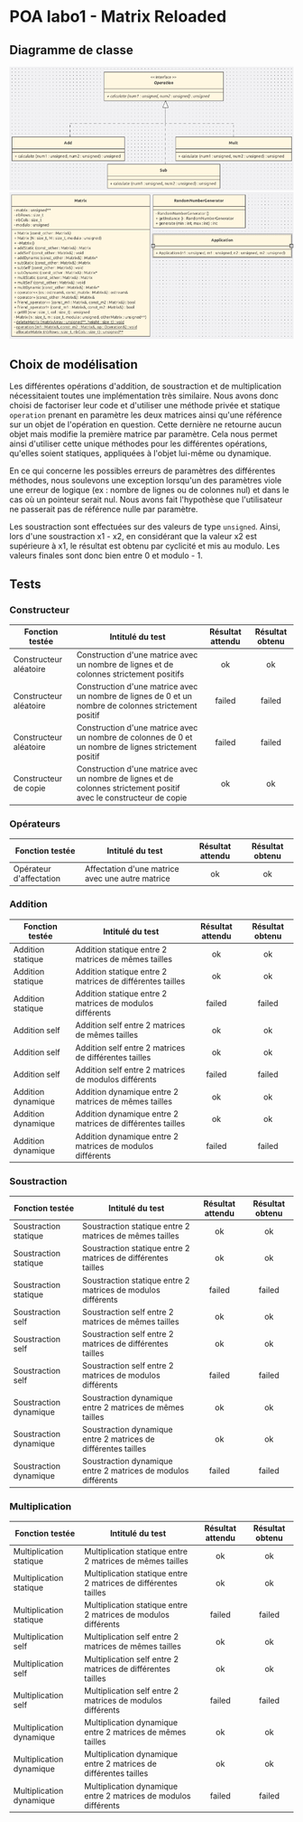 # POA labo1 - Matrix Reloaded
## Diagramme de classe
![alt text](./umlpart1.png)
![alt text](./umlpart2.png)

## Choix de modélisation

Les différentes opérations d'addition, de soustraction et de multiplication nécessitaient toutes une implémentation très similaire. Nous avons donc choisi de factoriser leur code et d'utiliser une méthode privée et statique `operation` prenant en paramètre les deux matrices ainsi qu'une référence sur un objet de l'opération en question. Cette dernière ne retourne aucun objet mais modifie la première matrice par paramètre. Cela nous permet ainsi d'utiliser cette unique méthodes pour les différentes opérations, qu'elles soient statiques, appliquées à l'objet lui-même ou dynamique.

En ce qui concerne les possibles erreurs de paramètres des différentes méthodes, nous soulevons une exception lorsqu'un des paramètres viole une erreur de logique (ex : nombre de lignes ou de colonnes nul) et dans le cas où un pointeur serait nul. Nous avons fait l'hypothèse que l'utilisateur ne passerait pas de référence nulle par paramètre.

Les soustraction sont effectuées sur des valeurs de type `unsigned`. Ainsi, lors d'une soustraction x1 - x2, en considérant que la valeur x2 est supérieure à x1, le résultat est obtenu par cyclicité et mis au modulo. Les valeurs finales sont donc bien entre 0 et modulo - 1.

## Tests

### Constructeur

| Fonction testée | Intitulé du test | Résultat attendu | Résultat obtenu |
|----------|-------------|:------:|:------:|
| Constructeur aléatoire | Construction d'une matrice avec un nombre de lignes et de colonnes strictement positifs | ok | ok |
| Constructeur aléatoire | Construction d'une matrice avec un nombre de lignes de 0 et un nombre de colonnes strictement positif | failed | failed |
| Constructeur aléatoire | Construction d'une matrice avec un nombre de colonnes de 0 et un nombre de lignes strictement positif | failed | failed |
| Constructeur de copie | Construction d'une matrice avec un nombre de lignes et de colonnes strictement positif avec le constructeur de copie | ok | ok |

### Opérateurs

| Fonction testée | Intitulé du test | Résultat attendu | Résultat obtenu |
|----------|-------------|:------:|:------:|
| Opérateur d'affectation | Affectation d'une matrice avec une autre matrice | ok | ok |

### Addition

| Fonction testée | Intitulé du test | Résultat attendu | Résultat obtenu |
|----------|-------------|:------:|:------:|
| Addition statique | Addition statique entre 2 matrices de mêmes tailles | ok | ok |
| Addition statique | Addition statique entre 2 matrices de différentes tailles | ok | ok |
| Addition statique | Addition statique entre 2 matrices de modulos différents | failed | failed |
| Addition self | Addition self entre 2 matrices de mêmes tailles | ok | ok |
| Addition self | Addition self entre 2 matrices de différentes tailles | ok | ok |
| Addition self | Addition self entre 2 matrices de modulos différents | failed | failed |
| Addition dynamique | Addition dynamique entre 2 matrices de mêmes tailles | ok | ok |
| Addition dynamique | Addition dynamique entre 2 matrices de différentes tailles | ok | ok |
| Addition dynamique | Addition dynamique entre 2 matrices de modulos différents | failed | failed |

### Soustraction

| Fonction testée | Intitulé du test | Résultat attendu | Résultat obtenu |
|----------|-------------|:------:|:------:|
| Soustraction statique | Soustraction statique entre 2 matrices de mêmes tailles | ok | ok |
| Soustraction statique | Soustraction statique entre 2 matrices de différentes tailles | ok | ok |
| Soustraction statique | Soustraction statique entre 2 matrices de modulos différents | failed | failed |
| Soustraction self | Soustraction self entre 2 matrices de mêmes tailles | ok | ok |
| Soustraction self | Soustraction self entre 2 matrices de différentes tailles | ok | ok |
| Soustraction self | Soustraction self entre 2 matrices de modulos différents | failed | failed |
| Soustraction dynamique | Soustraction dynamique entre 2 matrices de mêmes tailles | ok | ok |
| Soustraction dynamique | Soustraction dynamique entre 2 matrices de différentes tailles | ok | ok |
| Soustraction dynamique | Soustraction dynamique entre 2 matrices de modulos différents | failed | failed |

### Multiplication

| Fonction testée | Intitulé du test | Résultat attendu | Résultat obtenu |
|----------|-------------|:------:|:------:|
| Multiplication statique | Multiplication statique entre 2 matrices de mêmes tailles | ok | ok |
| Multiplication statique | Multiplication statique entre 2 matrices de différentes tailles | ok | ok |
| Multiplication statique | Multiplication statique entre 2 matrices de modulos différents | failed | failed |
| Multiplication self | Multiplication self entre 2 matrices de mêmes tailles | ok | ok |
| Multiplication self | Multiplication self entre 2 matrices de différentes tailles | ok | ok |
| Multiplication self | Multiplication self entre 2 matrices de modulos différents | failed | failed |
| Multiplication dynamique | Multiplication dynamique entre 2 matrices de mêmes tailles | ok | ok |
| Multiplication dynamique | Multiplication dynamique entre 2 matrices de différentes tailles | ok | ok |
| Multiplication dynamique | Multiplication dynamique entre 2 matrices de modulos différents | failed | failed |
